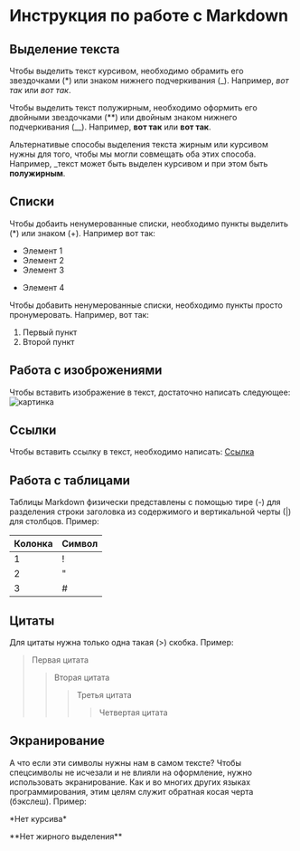 # Инструкция по работе с Markdown

## Выделение текста

Чтобы выделить текст курсивом, необходимо обрамить его звездочками (*) или знаком нижнего подчеркивания (_). Например, *вот так* или _вот так_.

Чтобы выделить текст полужирным, необходимо оформить его двойными звездочками (**) или двойным знаком нижнего подчеркивания (__). Например, **вот так** или __вот так__.

Альтернативые способы выделения текста жирным или курсивом нужны для того, чтобы мы могли совмещать оба этих способа. Например, _текст может быть выделен курсивом и при этом быть **полужирным**.

## Списки


Чтобы добаить ненумерованные списки, необходимо пункты выделить (*) или знаком (+). Например вот так:

* Элемент 1
* Элемент 2
* Элемент 3
+ Элемент 4

Чтобы добавить ненумерованные списки, необходимо пункты просто пронумеровать. Например, вот так:
1. Первый пункт
2. Второй пункт


## Работа с изоброжениями

Чтобы вставить изображение в текст, достаточно написать следующее:
![картинка](IMG_5037.JPG)

## Ссылки

Чтобы вставить ссылку в текст, необходимо написать:
[Ссылка](https://gb.ru/lessons/238304)

## Работа с таблицами

Таблицы Markdown физически представлены с помощью тире (-) для разделения строки заголовка из содержимого и вертикальной черты (|) для столбцов. Пример:

Колонка | Символ
--------|--------
1       |   !
2       |   "  
3       |   #





## Цитаты
Для цитаты нужна только одна такая (>) скобка. Пример:
> Первая цитата
>> Вторая цитата
>>> Третья цитата
>>>> Четвертая цитата

## Экранирование
А что если эти символы нужны нам в самом тексте? Чтобы спецсимволы не исчезали и не влияли на оформление, нужно использовать экранирование. Как и во многих других языках программирования, этим целям служит обратная косая черта (бэкслеш).
Пример:

\*Нет курсива\* 

\*\*Нет жирного выделения\*\*
